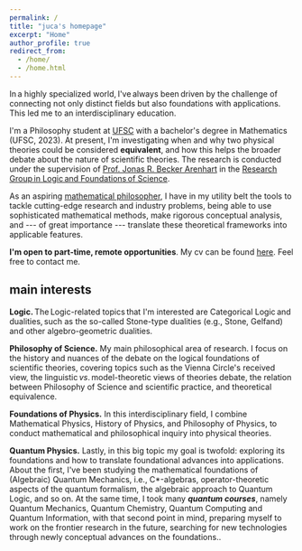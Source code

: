```yaml
---
permalink: /
title: "juca's homepage"
excerpt: "Home"
author_profile: true
redirect_from: 
  - /home/
  - /home.html
---
```


In a highly specialized world, I've always been driven by the challenge of connecting not only distinct fields but also foundations with applications. This led me to an interdisciplinary education. 

I'm a Philosophy student at [UFSC](https://ufsc.br/) with a bachelor's degree in Mathematics (UFSC, 2023). At present, I'm investigating when and why two physical theories could be considered **equivalent**, and how this helps the broader debate about the nature of scientific theories. The research is conducted under the supervision of [Prof. Jonas R. Becker Arenhart](https://scholar.google.com/citations?user=INalU8cAAAAJ&hl=pt-BR) in the [Research Group in Logic and Foundations of Science](https://sites.google.com/view/logicandfoundationsofscience/home?authuser=0).

As an aspiring [mathematical philosopher](https://onlinelibrary.wiley.com/doi/abs/10.1111/meta.12029), I have in my utility belt the tools to tackle cutting-edge research and industry problems, being able to use sophisticated mathematical methods, make rigorous conceptual analysis, and --- of great importance --- translate these theoretical frameworks into applicable features.

**I'm open to part-time, remote opportunities**. My cv can be found [here](https://jucazyn.github.io/cv/). Feel free to contact me.

## main interests

**Logic.** The Logic-related topics that I'm interested are Categorical Logic and dualities, such as the so-called Stone-type dualities (e.g., Stone, Gelfand) and other algebro-geometric dualities.

**Philosophy of Science.** My main philosophical area of research. I focus on the history and nuances of the debate on the logical foundations of scientific theories, covering topics such as the Vienna Circle's received view, the linguistic _vs_. model-theoretic views of theories debate, the relation between Philosophy of Science and scientific practice, and theoretical equivalence.

**Foundations of Physics.** In this interdisciplinary field, I combine Mathematical Physics, History of Physics, and Philosophy of Physics, to conduct mathematical and philosophical inquiry into physical theories.

**Quantum Physics.** Lastly, in this big topic my goal is twofold: exploring its foundations and how to translate foundational advances into applications. About the first, I've been studying the mathematical foundations of (Algebraic) Quantum Mechanics, i.e., C*-algebras, operator-theoretic aspects of the quantum formalism, the algebraic approach to Quantum Logic, and so on. At the same time, I took many _**quantum courses**_, namely Quantum Mechanics, Quantum Chemistry, Quantum Computing and Quantum Information, with that second point in mind, preparing myself to work on the frontier research in the future, searching for new technologies through newly conceptual advances on the foundations..

